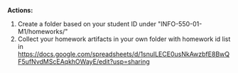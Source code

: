 <B>Actions: </b>
1. Create a folder based on your student ID under "INFO-550-01-M1/homeworks/" 
2. Collect your homework artifacts in your own folder with homework id list in  https://docs.google.com/spreadsheets/d/1snulLECE0usNkAwzbfE8BwQF5ufNvdMScEAqkhOWayE/edit?usp=sharing
